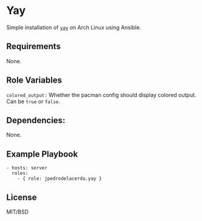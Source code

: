 # Yay
Simple installation of [`yay`](https://github.com/Jguer/yay) on Arch Linux using Ansible.

## Requirements
None.

## Role Variables
`colored_output:` Whether the pacman config should display colored output. Can be `true` or `false`.

## Dependencies:
None.

## Example Playbook
```
- hosts: server
  roles:
    - { role: jpedrodelacerda.yay }
```

## License
MIT/BSD
